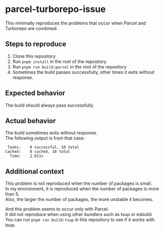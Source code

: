 # parcel-turborepo-issue

This minimally reproduces the problems that occur when Parcel and Turborepo are combined.

## Steps to reproduce

1. Clone this repository
2. Run `pnpm install` in the root of the repository
3. Run `pnpm run build:parcel` in the root of the repository
4. Sometimes the build passes successfully, other times it exits without response.

## Expected behavior

The build should always pass successfully.

## Actual behavior

The build sometimes exits without response.  
The following output is from that case:

```shell
 Tasks:    0 successful, 10 total
Cached:    0 cached, 10 total
  Time:    2.011s
```

## Additional context

This problem is not reproduced when the number of packages is small.  
In my environment, it is reproduced when the number of packages is more than 5.  
Also, the larger the number of packages, the more unstable it becomes.

And this problem seems to occur only with Parcel.  
It did not reproduce when using other bundlers such as tsup or esbuild.  
You can run `pnpm run build:tsup` in this repository to see if it works with tsup.
